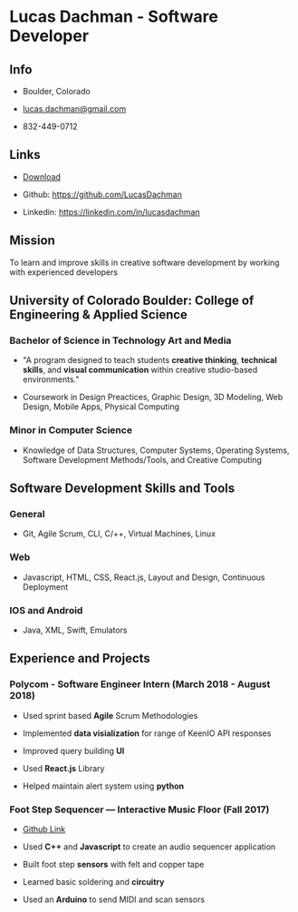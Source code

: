 # Lucas Dachman - Software Developer

## Info

* Boulder, Colorado

* lucas.dachman@gmail.com

* 832-449-0712

## Links

* [Download](https://github.com/LucasDachman/lucasdachman/raw/master/README.pdf)

* Github: <https://github.com/LucasDachman>

* Linkedin: <https://linkedin.com/in/lucasdachman>

## Mission

To learn and improve skills in creative software development by working with experienced developers

## University of Colorado Boulder: College of Engineering & Applied Science

### Bachelor of Science in Technology Art and Media

* "A program designed to teach students **creative thinking**, **technical skills**, and **visual communication** within creative studio-based environments."

* Coursework in Design Preactices, Graphic Design, 3D Modeling, Web Design, Mobile Apps, Physical Computing

### Minor in Computer Science

* Knowledge of Data Structures, Computer Systems, Operating Systems, Software Development Methods/Tools, and Creative Computing

## Software Development Skills and Tools

### General

* Git, Agile Scrum, CLI, C/++, Virtual Machines, Linux

### Web

* Javascript, HTML, CSS, React.js, Layout and Design, Continuous Deployment

### IOS and Android

* Java, XML, Swift, Emulators

## Experience and Projects

### Polycom - Software Engineer Intern (March 2018 - August 2018)

* Used sprint based **Agile** Scrum Methodologies

* Implemented **data visialization** for range of KeenIO API responses

* Improved query building **UI**

* Used **React.js** Library

* Helped maintain alert system using **python**

### Foot Step Sequencer — Interactive Music Floor (Fall 2017)

* [Github Link](https://github.com/LucasDachman/Web-Sequencer)

* Used **C++** and **Javascript** to create an audio sequencer application

* Built foot step **sensors** with felt and copper tape

* Learned basic soldering and **circuitry**

* Used an **Arduino** to send MIDI and scan sensors